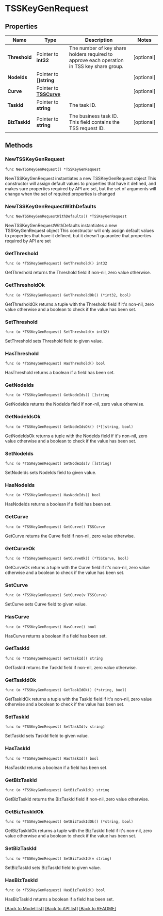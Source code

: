 # TSSKeyGenRequest

## Properties

Name | Type | Description | Notes
------------ | ------------- | ------------- | -------------
**Threshold** | Pointer to **int32** | The number of key share holders required to approve each operation in TSS key share group. | [optional] 
**NodeIds** | Pointer to **[]string** |  | [optional] 
**Curve** | Pointer to [**TSSCurve**](TSSCurve.md) |  | [optional] 
**TaskId** | Pointer to **string** | The task ID. | [optional] 
**BizTaskId** | Pointer to **string** | The business task ID. This field contains the TSS request ID. | [optional] 

## Methods

### NewTSSKeyGenRequest

`func NewTSSKeyGenRequest() *TSSKeyGenRequest`

NewTSSKeyGenRequest instantiates a new TSSKeyGenRequest object
This constructor will assign default values to properties that have it defined,
and makes sure properties required by API are set, but the set of arguments
will change when the set of required properties is changed

### NewTSSKeyGenRequestWithDefaults

`func NewTSSKeyGenRequestWithDefaults() *TSSKeyGenRequest`

NewTSSKeyGenRequestWithDefaults instantiates a new TSSKeyGenRequest object
This constructor will only assign default values to properties that have it defined,
but it doesn't guarantee that properties required by API are set

### GetThreshold

`func (o *TSSKeyGenRequest) GetThreshold() int32`

GetThreshold returns the Threshold field if non-nil, zero value otherwise.

### GetThresholdOk

`func (o *TSSKeyGenRequest) GetThresholdOk() (*int32, bool)`

GetThresholdOk returns a tuple with the Threshold field if it's non-nil, zero value otherwise
and a boolean to check if the value has been set.

### SetThreshold

`func (o *TSSKeyGenRequest) SetThreshold(v int32)`

SetThreshold sets Threshold field to given value.

### HasThreshold

`func (o *TSSKeyGenRequest) HasThreshold() bool`

HasThreshold returns a boolean if a field has been set.

### GetNodeIds

`func (o *TSSKeyGenRequest) GetNodeIds() []string`

GetNodeIds returns the NodeIds field if non-nil, zero value otherwise.

### GetNodeIdsOk

`func (o *TSSKeyGenRequest) GetNodeIdsOk() (*[]string, bool)`

GetNodeIdsOk returns a tuple with the NodeIds field if it's non-nil, zero value otherwise
and a boolean to check if the value has been set.

### SetNodeIds

`func (o *TSSKeyGenRequest) SetNodeIds(v []string)`

SetNodeIds sets NodeIds field to given value.

### HasNodeIds

`func (o *TSSKeyGenRequest) HasNodeIds() bool`

HasNodeIds returns a boolean if a field has been set.

### GetCurve

`func (o *TSSKeyGenRequest) GetCurve() TSSCurve`

GetCurve returns the Curve field if non-nil, zero value otherwise.

### GetCurveOk

`func (o *TSSKeyGenRequest) GetCurveOk() (*TSSCurve, bool)`

GetCurveOk returns a tuple with the Curve field if it's non-nil, zero value otherwise
and a boolean to check if the value has been set.

### SetCurve

`func (o *TSSKeyGenRequest) SetCurve(v TSSCurve)`

SetCurve sets Curve field to given value.

### HasCurve

`func (o *TSSKeyGenRequest) HasCurve() bool`

HasCurve returns a boolean if a field has been set.

### GetTaskId

`func (o *TSSKeyGenRequest) GetTaskId() string`

GetTaskId returns the TaskId field if non-nil, zero value otherwise.

### GetTaskIdOk

`func (o *TSSKeyGenRequest) GetTaskIdOk() (*string, bool)`

GetTaskIdOk returns a tuple with the TaskId field if it's non-nil, zero value otherwise
and a boolean to check if the value has been set.

### SetTaskId

`func (o *TSSKeyGenRequest) SetTaskId(v string)`

SetTaskId sets TaskId field to given value.

### HasTaskId

`func (o *TSSKeyGenRequest) HasTaskId() bool`

HasTaskId returns a boolean if a field has been set.

### GetBizTaskId

`func (o *TSSKeyGenRequest) GetBizTaskId() string`

GetBizTaskId returns the BizTaskId field if non-nil, zero value otherwise.

### GetBizTaskIdOk

`func (o *TSSKeyGenRequest) GetBizTaskIdOk() (*string, bool)`

GetBizTaskIdOk returns a tuple with the BizTaskId field if it's non-nil, zero value otherwise
and a boolean to check if the value has been set.

### SetBizTaskId

`func (o *TSSKeyGenRequest) SetBizTaskId(v string)`

SetBizTaskId sets BizTaskId field to given value.

### HasBizTaskId

`func (o *TSSKeyGenRequest) HasBizTaskId() bool`

HasBizTaskId returns a boolean if a field has been set.


[[Back to Model list]](../README.md#documentation-for-models) [[Back to API list]](../README.md#documentation-for-api-endpoints) [[Back to README]](../README.md)


